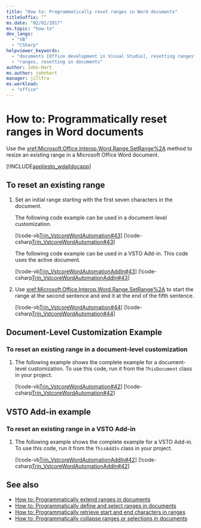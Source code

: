 ```yaml
---
title: "How to: Programmatically reset ranges in Word documents"
titleSuffix: “”
ms.date: "02/02/2017"
ms.topic: "how-to"
dev_langs:
  - "VB"
  - "CSharp"
helpviewer_keywords:
  - "documents [Office development in Visual Studio], resetting ranges"
  - "ranges, resetting in documents"
author: John-Hart
ms.author: johnhart
manager: jillfra
ms.workload:
  - "office"
---
```

# How to: Programmatically reset ranges in Word documents
  Use the <xref:Microsoft.Office.Interop.Word.Range.SetRange%2A> method to resize an existing range in a Microsoft Office Word document.

 [!INCLUDE[appliesto_wdalldocapp](../vsto/includes/appliesto-wdalldocapp-md.md)]

## To reset an existing range

1. Set an initial range starting with the first seven characters in the document.

     The following code example can be used in a document-level customization.

     [!code-vb[Trin_VstcoreWordAutomation#43](../vsto/codesnippet/VisualBasic/Trin_VstcoreWordAutomationVB/ThisDocument.vb#43)]
     [!code-csharp[Trin_VstcoreWordAutomation#43](../vsto/codesnippet/CSharp/Trin_VstcoreWordAutomationCS/ThisDocument.cs#43)]

     The following code example can be used in a VSTO Add-in. This code uses the active document.

     [!code-vb[Trin_VstcoreWordAutomationAddIn#43](../vsto/codesnippet/VisualBasic/Trin_VstcoreWordAutomationAddIn/ThisAddIn.vb#43)]
     [!code-csharp[Trin_VstcoreWordAutomationAddIn#43](../vsto/codesnippet/CSharp/Trin_VstcoreWordAutomationAddIn/ThisAddIn.cs#43)]

2. Use <xref:Microsoft.Office.Interop.Word.Range.SetRange%2A> to start the range at the second sentence and end it at the end of the fifth sentence.

     [!code-vb[Trin_VstcoreWordAutomation#44](../vsto/codesnippet/VisualBasic/Trin_VstcoreWordAutomationVB/ThisDocument.vb#44)]
     [!code-csharp[Trin_VstcoreWordAutomation#44](../vsto/codesnippet/CSharp/Trin_VstcoreWordAutomationCS/ThisDocument.cs#44)]

## Document-Level Customization Example

### To reset an existing range in a document-level customization

1. The following example shows the complete example for a document-level customization. To use this code, run it from the `ThisDocument` class in your project.

     [!code-vb[Trin_VstcoreWordAutomation#42](../vsto/codesnippet/VisualBasic/Trin_VstcoreWordAutomationVB/ThisDocument.vb#42)]
     [!code-csharp[Trin_VstcoreWordAutomation#42](../vsto/codesnippet/CSharp/Trin_VstcoreWordAutomationCS/ThisDocument.cs#42)]

## VSTO Add-in example

### To reset an existing range in a VSTO Add-in

1. The following example shows the complete example for a VSTO Add-in. To use this code, run it from the `ThisAddIn` class in your project.

     [!code-vb[Trin_VstcoreWordAutomationAddIn#42](../vsto/codesnippet/VisualBasic/Trin_VstcoreWordAutomationAddIn/ThisAddIn.vb#42)]
     [!code-csharp[Trin_VstcoreWordAutomationAddIn#42](../vsto/codesnippet/CSharp/Trin_VstcoreWordAutomationAddIn/ThisAddIn.cs#42)]

## See also
- [How to: Programmatically extend ranges in documents](../vsto/how-to-programmatically-extend-ranges-in-documents.md)
- [How to: Programmatically define and select ranges in documents](../vsto/how-to-programmatically-define-and-select-ranges-in-documents.md)
- [How to: Programmatically retrieve start and end characters in ranges](../vsto/how-to-programmatically-retrieve-start-and-end-characters-in-ranges.md)
- [How to: Programmatically collapse ranges or selections in documents](../vsto/how-to-programmatically-collapse-ranges-or-selections-in-documents.md)
